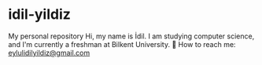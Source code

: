 # idil-yildiz
My personal repository
Hi, my name is İdil. I am studying computer science, and I'm currently a freshman at Bilkent University. 🥰
How to reach me: eylulidilyildiz@gmail.com
